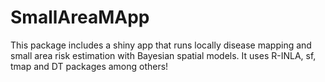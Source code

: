 # SmallAreaMApp
This package includes a shiny app that runs locally disease mapping and small area risk estimation with Bayesian spatial models. It uses R-INLA, sf, tmap and DT packages among others!
